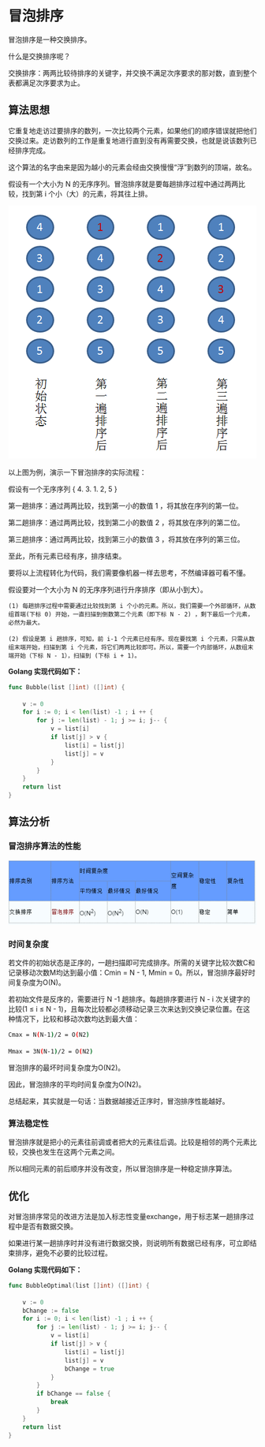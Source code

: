 # 冒泡排序

冒泡排序是一种交换排序。

什么是交换排序呢？

交换排序：两两比较待排序的关键字，并交换不满足次序要求的那对数，直到整个表都满足次序要求为止。

## 算法思想

它重复地走访过要排序的数列，一次比较两个元素，如果他们的顺序错误就把他们交换过来。走访数列的工作是重复地进行直到没有再需要交换，也就是说该数列已经排序完成。

这个算法的名字由来是因为越小的元素会经由交换慢慢“浮”到数列的顶端，故名。

假设有一个大小为 N 的无序序列。冒泡排序就是要每趟排序过程中通过两两比较，找到第 i 个小（大）的元素，将其往上排。


![图-冒泡排序示例图](images/2b915fa7e2f0e6b41495676fbc361017_318837-20160421153233585-1624619374.png)


以上图为例，演示一下冒泡排序的实际流程：

假设有一个无序序列  { 4. 3. 1. 2, 5 }

第一趟排序：通过两两比较，找到第一小的数值 1 ，将其放在序列的第一位。

第二趟排序：通过两两比较，找到第二小的数值 2 ，将其放在序列的第二位。

第三趟排序：通过两两比较，找到第三小的数值 3 ，将其放在序列的第三位。

至此，所有元素已经有序，排序结束。 

 

要将以上流程转化为代码，我们需要像机器一样去思考，不然编译器可看不懂。

假设要对一个大小为 N 的无序序列进行升序排序（即从小到大）。 

    (1) 每趟排序过程中需要通过比较找到第 i 个小的元素。所以，我们需要一个外部循环，从数组首端(下标 0) 开始，一直扫描到倒数第二个元素（即下标 N - 2) ，剩下最后一个元素，必然为最大。

    (2) 假设是第 i 趟排序，可知，前 i-1 个元素已经有序。现在要找第 i 个元素，只需从数组末端开始，扫描到第 i 个元素，将它们两两比较即可。所以，需要一个内部循环，从数组末端开始（下标 N - 1），扫描到 (下标 i + 1)。

**Golang 实现代码如下：**

```go
func Bubble(list []int) ([]int) {

	v := 0
	for i := 0; i < len(list) -1 ; i ++ {
		for j := len(list) - 1; j >= i; j-- {
			v = list[i]
			if list[j] > v {
				list[i] = list[j]
				list[j] = v
			}
		}
	}
	return list
}
```

## 算法分析

### 冒泡排序算法的性能

![](images/201705201549.png)

### 时间复杂度

若文件的初始状态是正序的，一趟扫描即可完成排序。所需的关键字比较次数C和记录移动次数M均达到最小值：Cmin = N - 1, Mmin = 0。所以，冒泡排序最好时间复杂度为O(N)。

若初始文件是反序的，需要进行 N -1 趟排序。每趟排序要进行 N - i 次关键字的比较(1 ≤ i ≤ N - 1)，且每次比较都必须移动记录三次来达到交换记录位置。在这种情况下，比较和移动次数均达到最大值：

```bash
Cmax = N(N-1)/2 = O(N2)

Mmax = 3N(N-1)/2 = O(N2)
```

冒泡排序的最坏时间复杂度为O(N2)。

因此，冒泡排序的平均时间复杂度为O(N2)。

总结起来，其实就是一句话：当数据越接近正序时，冒泡排序性能越好。


### 算法稳定性

冒泡排序就是把小的元素往前调或者把大的元素往后调。比较是相邻的两个元素比较，交换也发生在这两个元素之间。

所以相同元素的前后顺序并没有改变，所以冒泡排序是一种稳定排序算法。

## 优化

对冒泡排序常见的改进方法是加入标志性变量exchange，用于标志某一趟排序过程中是否有数据交换。

如果进行某一趟排序时并没有进行数据交换，则说明所有数据已经有序，可立即结束排序，避免不必要的比较过程。



**Golang 实现代码如下：**

```go
func BubbleOptimal(list []int) ([]int) {

	v := 0
	bChange := false
	for i := 0; i < len(list) -1 ; i ++ {
		for j := len(list) - 1; j >= i; j-- {
			v = list[i]
			if list[j] > v {
				list[i] = list[j]
				list[j] = v
				bChange = true
			}
		}
		if bChange == false {
			break
		}
	}
	return list
}
```

















